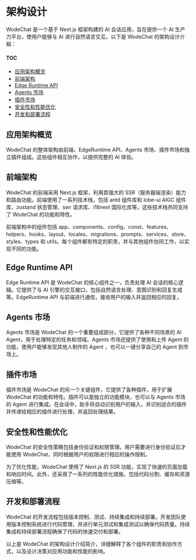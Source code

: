 # 架构设计

WodeChat 是一个基于 Next.js 框架构建的 AI 会话应用，旨在提供一个 AI 生产力平台，使用户能够与 AI 进行自然语言交互。以下是 WodeChat 的架构设计介稿：

#### TOC

- [应用架构概览](#应用架构概览)
- [前端架构](#前端架构)
- [Edge Runtime API](#edge-runtime-api)
- [Agents 市场](#agents-市场)
- [插件市场](#插件市场)
- [安全性和性能优化](#安全性和性能优化)
- [开发和部署流程](#开发和部署流程)

## 应用架构概览

WodeChat 的整体架构由前端、EdgeRuntime API、Agents 市场、插件市场和独立插件组成。这些组件相互协作，以提供完整的 AI 体验。

## 前端架构

WodeChat 的前端采用 Next.js 框架，利用其强大的 SSR（服务器端渲染）能力和路由功能。前端使用了一系列技术栈，包括 antd 组件库和 lobe-ui AIGC 组件库、zustand 状态管理、swr 请求库、i18next 国际化库等。这些技术栈共同支持了 WodeChat 的功能和特性。

前端架构中的组件包括 app、components、config、const、features、helpers、hooks、layout、locales、migrations、prompts、services、store、styles、types 和 utils。每个组件都有特定的职责，并与其他组件协同工作，以实现不同的功能。

## Edge Runtime API

Edge Runtime API 是 WodeChat 的核心组件之一，负责处理 AI 会话的核心逻辑。它提供了与 AI 引擎的交互接口，包括自然语言处理、意图识别和回复生成等。EdgeRuntime API 与前端进行通信，接收用户的输入并返回相应的回复。

## Agents 市场

Agents 市场是 WodeChat 的一个重要组成部分，它提供了各种不同场景的 AI Agent，用于处理特定的任务和领域。Agents 市场还提供了使用和上传 Agent 的功能，使用户能够发现其他人制作的 Agent ，也可以一键分享自己的 Agent 到市场上。

## 插件市场

插件市场是 WodeChat 的另一个关键组件，它提供了各种插件，用于扩展 WodeChat 的功能和特性。插件可以是独立的功能模块，也可以与 Agents 市场的 Agent 进行集成。在会话中，助手将自动识别用户的输入，并识别适合的插件并传递给相应的插件进行处理，并返回处理结果。

## 安全性和性能优化

WodeChat 的安全性策略包括身份验证和权限管理。用户需要进行身份验证后才能使用 WodeChat，同时根据用户的权限进行相应的操作限制。

为了优化性能，WodeChat 使用了 Next.js 的 SSR 功能，实现了快速的页面加载和响应时间。此外，还采用了一系列的性能优化措施，包括代码分割、缓存和资源压缩等。

## 开发和部署流程

WodeChat 的开发流程包括版本控制、测试、持续集成和持续部署。开发团队使用版本控制系统进行代码管理，并进行单元测试和集成测试以确保代码质量。持续集成和持续部署流程确保了代码的快速交付和部署。

以上是 WodeChat 的架构设计介绍简介，详细解释了各个组件的职责和协作方式，以及设计决策对应用功能和性能的影响。
